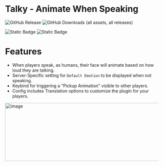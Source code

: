 # Talky - Animate When Speaking

![GitHub Release](https://img.shields.io/github/v/release/tayjay/Talky)
![GitHub Downloads (all assets, all releases)](https://img.shields.io/github/downloads/tayjay/Talky/total)

![Static Badge](https://img.shields.io/badge/LabAPI-1.1.2-blue)
![Static Badge](https://img.shields.io/badge/EXILED-9.9.1-red)



# Features
- When players speak, as humans, their face will animate based on how loud they are talking.
- Server-Specific setting for `Default Emotion` to be displayed when not speaking.
- Keybind for triggering a "Pickup Animation" visible to other players.
- Config includes Translation options to customize the plugin for your players.
<img width="1368" height="191" alt="image" src="https://github.com/user-attachments/assets/c26bb24d-72cd-4db3-95b2-31d89aeef815" />
